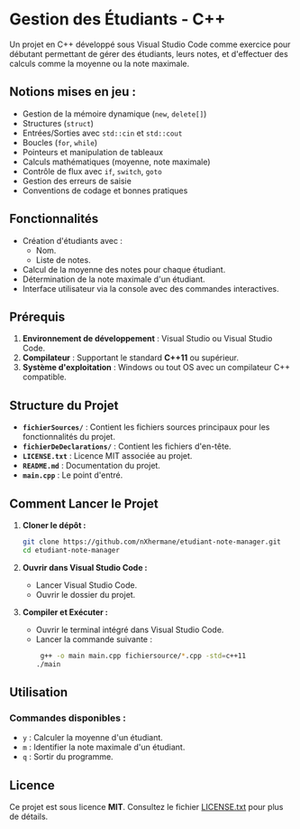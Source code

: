 # **Gestion des Étudiants - C++**

Un projet en C++ développé sous Visual Studio Code  comme exercice pour débutant permettant de gérer des étudiants, leurs notes, et d'effectuer des calculs comme la moyenne ou la note maximale.


## **Notions mises en jeu :**
- Gestion de la mémoire dynamique (`new`, `delete[]`)
- Structures (`struct`)
- Entrées/Sorties avec `std::cin` et `std::cout`
- Boucles (`for`, `while`)
- Pointeurs et manipulation de tableaux
- Calculs mathématiques (moyenne, note maximale)
- Contrôle de flux avec `if`, `switch`, `goto`
- Gestion des erreurs de saisie
- Conventions de codage et bonnes pratiques

## **Fonctionnalités**
- Création d'étudiants avec :
  - Nom.
  - Liste de notes.
- Calcul de la moyenne des notes pour chaque étudiant.
- Détermination de la note maximale d'un étudiant.
- Interface utilisateur via la console avec des commandes interactives.



## **Prérequis**
1. **Environnement de développement** : Visual Studio ou Visual Studio Code.  
2. **Compilateur** : Supportant le standard **C++11** ou supérieur.  
3. **Système d'exploitation** : Windows ou tout OS avec un compilateur C++ compatible.



## **Structure du Projet**
- **`fichierSources/`** : Contient les fichiers sources principaux pour les fonctionnalités du projet.
- **`fichierDeDeclarations/`** : Contient les fichiers d'en-tête.
- **`LICENSE.txt`** : Licence MIT associée au projet.
- **`README.md`** : Documentation du projet.
- **`main.cpp`** : Le point d'entré.


## **Comment Lancer le Projet**
1. **Cloner le dépôt :**
   ```bash
   git clone https://github.com/nXhermane/etudiant-note-manager.git
   cd etudiant-note-manager
   ```

2. **Ouvrir dans Visual Studio Code :**
   - Lancer Visual Studio Code.
   - Ouvrir le dossier du projet.

3. **Compiler et Exécuter :**
   - Ouvrir le terminal intégré dans Visual Studio Code.
   - Lancer la commande suivante :
     ```bash
      g++ -o main main.cpp fichiersource/*.cpp -std=c++11
     ./main
     ```
## **Utilisation**
### **Commandes disponibles :**
- `y` : Calculer la moyenne d'un étudiant.
- `m` : Identifier la note maximale d'un étudiant.
- `q` : Sortir du programme.

## **Licence**
Ce projet est sous licence **MIT**. Consultez le fichier [LICENSE.txt](LICENSE.txt) pour plus de détails.
